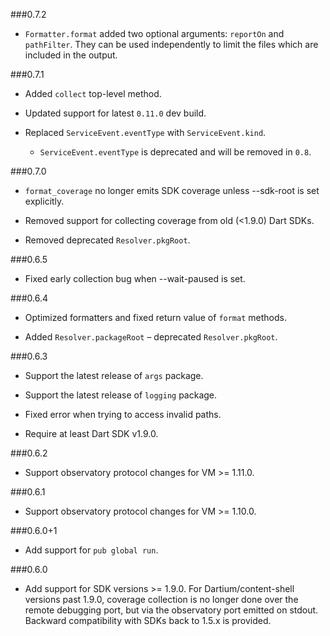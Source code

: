 ###0.7.2

 * `Formatter.format` added two optional arguments: `reportOn` and `pathFilter`.
   They can be used independently to limit the files which are included in the
   output.

###0.7.1

 * Added `collect` top-level method.
 
 * Updated support for latest `0.11.0` dev build.
 
 * Replaced `ServiceEvent.eventType` with `ServiceEvent.kind`.
   *  `ServiceEvent.eventType` is deprecated and will be removed in `0.8`.

###0.7.0

 * `format_coverage` no longer emits SDK coverage unless --sdk-root is set
   explicitly.

 * Removed support for collecting coverage from old (<1.9.0) Dart SDKs.
 
 * Removed deprecated `Resolver.pkgRoot`.

###0.6.5

 * Fixed early collection bug when --wait-paused is set.

###0.6.4

 * Optimized formatters and fixed return value of `format` methods.
 
 * Added `Resolver.packageRoot` – deprecated `Resolver.pkgRoot`.

###0.6.3

 * Support the latest release of `args` package.
 
 * Support the latest release of `logging` package.
 
 * Fixed error when trying to access invalid paths.
 
 * Require at least Dart SDK v1.9.0.

###0.6.2
 * Support observatory protocol changes for VM >= 1.11.0.

###0.6.1
 * Support observatory protocol changes for VM >= 1.10.0.

###0.6.0+1
 * Add support for `pub global run`.

###0.6.0
  * Add support for SDK versions >= 1.9.0. For Dartium/content-shell versions
    past 1.9.0, coverage collection is no longer done over the remote debugging
    port, but via the observatory port emitted on stdout. Backward
    compatibility with SDKs back to 1.5.x is provided.
